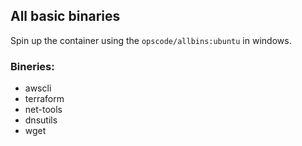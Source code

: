 ## All basic binaries

Spin up the container using the ``opscode/allbins:ubuntu`` in windows.

### Bineries:
- awscli
- terraform
- net-tools
- dnsutils
- wget